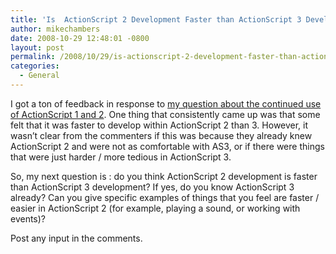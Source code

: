 ```yaml
---
title: 'Is  ActionScript 2 Development Faster than ActionScript 3 Development?'
author: mikechambers
date: 2008-10-29 12:48:01 -0800
layout: post
permalink: /2008/10/29/is-actionscript-2-development-faster-than-actionscript-3-development/
categories:
  - General
---
```



I got a ton of feedback in response to [my question about the continued use of ActionScript 1 and 2][1]. One thing that consistently came up was that some felt that it was faster to develop within ActionScript 2 than 3. However, it wasn&#8217;t clear from the commenters if this was because they already knew ActionScript 2 and were not as comfortable with AS3, or if there were things that were just harder / more tedious in ActionScript 3.

So, my next question is : do you think ActionScript 2 development is faster than ActionScript 3 development? If yes, do you know ActionScript 3 already? Can you give specific examples of things that you feel are faster / easier in ActionScript 2 (for example, playing a sound, or working with events)?

Post any input in the comments.

 [1]: http://www.mikechambers.com/blog/2008/10/24/are-you-still-using-actionscript-2-or-1/